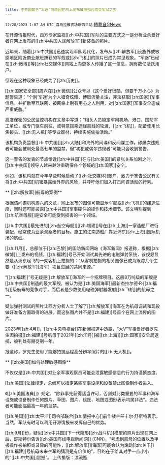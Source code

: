 ```yaml
---
title: 中共国警告“军迷”可能因在网上发布敏感照片而受牢狱之灾
---
```

`12/28/2023 1:07 AM UTC 喜马拉雅农场新西兰站` [轉載自GNews](https://gnews.org/articles/2158620)

在开源情报时代，西方专家监视[[zh:中共国]]军队的主要方式之一是分析业余爱好者在网上发布的[[zh:中共国人民解放军]]新装备的照片。

近年来，随着[[zh:中共国]]迅速实现军队现代化，发布从[[zh:解放军]]设施外或敏感地区附近商业航班捕获的军舰或[[zh:飞机]]的照片已成为常见现象。“军迷”已经在[[zh:微博]]等[[zh:社交媒体]]网站上向更多人传播了这一信息，拥有数亿活跃用户。

但现在这种现象已经成为了[[zh:历史]]。

[[zh:国家安全部]]周六在[[zh:微信]]公众号以《这个爱好很酷，但要千万小心》为题警告道：“个别‘军迷’为个人猎奇炫耀、博取流量关注，非法获取[[zh:国家]]军事信息，并扩散至互联网，被网络上别有用心之人利用，对[[zh:国家]]军事安全造成严重威胁。”

高度保密的公民监控机构在文章中写道：“相关人员锁定军用机场、港口、国防军工单位，或专门驱车前往，或特意搭乘途径航线的轮渡、[[zh:飞机]]，配备使用长焦镜头、[[zh:无人机]]等专业器材，持续实施偷拍活动。”

该机构负责监督[[zh:中共国]][[zh:大陆]]和海外的间谍和反间谍工作，称屡次违规者可能会被判处最高七年的监禁，但“初犯或偶尔违规者”可能只会收到警告。

这一警告的发表的节点恰逢[[zh:中共国]]在与[[zh:美国]]的紧张关系加剧之时，[[zh:中共国]]领导人越来越注重确保各个领域的[[zh:国家]]安全。

例如，该机构就在今年早些时候启动了[[zh:社交媒体]]账户，致力于警告公民有关将[[zh:中共国]]机密暴露给外界的风险，并呼吁他们加入打击间谍活动的行列。

** [[zh:解放军]]航母的案例**

根据该间谍机构周六的文章，网上发布的图像可能显示军舰或[[zh:飞机]]的建造进度，同时还可能披露[[zh:中共国]]军事硬件的操作和技术细节。该文特别提到[[zh:航空母舰]]是安全可能受到损害的一个领域。

[[zh:中共国]]最先进的[[zh:航空母舰]][[zh:福建]]号在[[zh:上海]]一家造船厂进行装配，经常成为业余观察者的目标。施工的江南造船厂靠近浦东[[zh:上海]]国际机场的航线。

[[zh:11月]]，总部位于[[zh:巴黎]]的国防新闻网站《海军新闻》报道称，根据[[zh:微博]]上发布的视频，[[zh:福建]]号已开始测试其先进的电磁弹射系统，该视频显然是从浦东起飞的一架客机上拍摄的：“从客机拍摄的相关图像已成为跟踪几个主要（[[zh:解放军]]海军）项目进展的共同来源。”

“[[zh:福建]]”号无疑是[[zh:解放军]]海军的一个招牌项目。这艘8万吨级的军舰是[[zh:中共国]]制造的最大军舰，被认为是[[zh:美国海军]]最新杰拉尔德·R·[[zh:福特]]级航母的竞争对手，而后者是少数使用电磁弹射器发射[[zh:飞机]]的航母之一。

疑似弹射测试的照片让西方分析人士了解了[[zh:解放军]]海军在为航母调试和现役做好准备方面取得的进展。而这张图片并不是[[zh:福建]]号首个在网上流传的图片。

2023年[[zh:4月]]，[[zh:中央电视台]]在新闻报道中透露，“大V”军事爱好者罗先生因拍摄[[zh:福建]]号航母于2021年[[zh:11月]]被[[zh:上海]][[zh:国家]]安全局逮捕，被判处有期徒刑一年。

报道称，罗先生使用了能够拍摄远程高分辨率照片的[[zh:无人机]]。

** [[zh:美国]]如何处理敏感图像**

不仅仅是[[zh:中共国]]对业余军事观察员可能会泄露敏感信息的行为持谨慎态度。

[[zh:美国]]法律规定，总统可以指定某些军事设施和设备禁止图像制作者进入。

《[[zh:美国法典]]》规定，“除非事先获得适当许可，否则对此类重要的军事和海军设施或设备制作任何照片、草图、图片、绘图、地图或图形表示均属非法”。违法者可能面临最高一年的监禁。

[[zh:美国]][[zh:太平洋]]司令部联合[[zh:情报中心]]前作战主任卡尔·舒斯特表示，当然，军队有时可以利用开源情报来发挥自己的优势。

[[zh:9月]]份，疑似[[zh:中共国]]下一代隐形[[zh:战斗机]]模型的照片出现在网上后，舒斯特尔告诉[[zh:美国有线电视新闻网]] (CNN)，“考虑到航母的位置以及甲板操作被拍照或录像的可能性，[[zh:解放军]]\[海军\]可能会认为煽动[[zh:关于]][[zh:福建]]号航母未来空军的猜测是有价值的”，目的在于给其对手一点小小的“[[zh:中共国]]震撼”。
上传排版：漂流瓶

